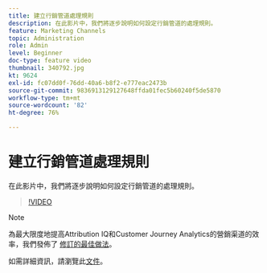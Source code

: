 ```yaml
---
title: 建立行銷管道處理規則
description: 在此影片中，我們將逐步說明如何設定行銷管道的處理規則。
feature: Marketing Channels
topic: Administration
role: Admin
level: Beginner
doc-type: feature video
thumbnail: 340792.jpg
kt: 9624
exl-id: fc07dd0f-76dd-40a6-b8f2-e777eac2473b
source-git-commit: 9836913129127648ffda01fec5b60240f5de5870
workflow-type: tm+mt
source-wordcount: '82'
ht-degree: 76%

---
```


# 建立行銷管道處理規則

在此影片中，我們將逐步說明如何設定行銷管道的處理規則。

>[!VIDEO](https://video.tv.adobe.com/v/340792/?quality=12&learn=on)

>[!NOTE]
>
>為最大限度地提高Attribution IQ和Customer Journey Analytics的營銷渠道的效率，我們發佈了 [修訂的最佳做法](https://experienceleague.adobe.com/docs/analytics/components/marketing-channels/mchannel-best-practices.html?lang=zh-Hant)。

如需詳細資訊，請瀏覽此[文件](https://experienceleague.adobe.com/docs/analytics/components/marketing-channels/c-rules.html?lang=zh-Hant)。